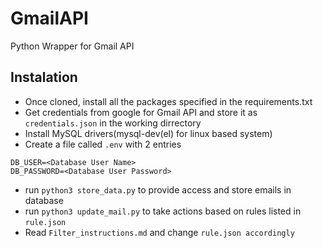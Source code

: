 # GmailAPI
Python Wrapper for Gmail API

## Instalation
* Once cloned, install all the packages specified in the requirements.txt
* Get credentials from google for Gmail API and store it as `credentials.json` in the working dirrectory
* Install MySQL drivers(mysql-dev(el) for linux based system)
* Create a file called `.env` with 2 entries
```
DB_USER=<Database User Name>
DB_PASSWORD=<Database User Password>
```
* run `python3 store_data.py` to provide access and store emails in database
* run `python3 update_mail.py` to take actions based on rules listed in `rule.json`
* Read `Filter_instructions.md` and change `rule.json accordingly`
